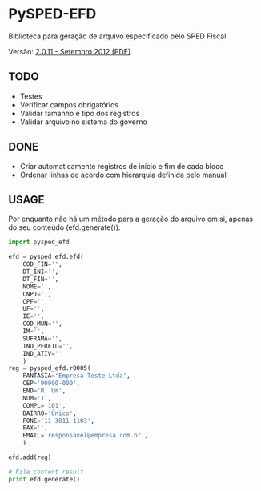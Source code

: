 PySPED-EFD
==========

Biblioteca para geração de arquivo especificado pelo SPED Fiscal.

Versão: [2.0.11 - Setembro 2012 (PDF)](http://www1.receita.fazenda.gov.br/sistemas/sped-fiscal/download/GUIA_PRATICO_DA_EFD_Versao_2.0.11.pdf).

TODO
----
- Testes
- Verificar campos obrigatórios
- Validar tamanho e tipo dos registros
- Validar arquivo no sistema do governo

DONE
----
- Criar automaticamente registros de início e fim de cada bloco
- Ordenar linhas de acordo com hierarquia definida pelo manual

USAGE
-----
Por enquanto não há um método para a geração do arquivo em si, apenas do seu conteúdo (efd.generate()).

```python
import pysped_efd

efd = pysped_efd.efd(
    COD_FIN='',
    DT_INI='',
    DT_FIN='',
    NOME='',
    CNPJ='',
    CPF='',
    UF='',
    IE='',
    COD_MUN='',
    IM='',
    SUFRAMA='',
    IND_PERFIL='',
    IND_ATIV=''
    )
reg = pysped_efd.r0005(
    FANTASIA='Empresa Teste Ltda',
    CEP='90900-000',
    END='R. Um',
    NUM='1',
    COMPL='101',
    BAIRRO='Único',
    FONE='11 3011 1103',
    FAX='',
    EMAIL='responsavel@empresa.com.br',
    )

efd.add(reg)

# File content result
print efd.generate()
```

